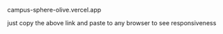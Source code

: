 campus-sphere-olive.vercel.app

just copy the above link and paste to any browser to see  responsiveness
